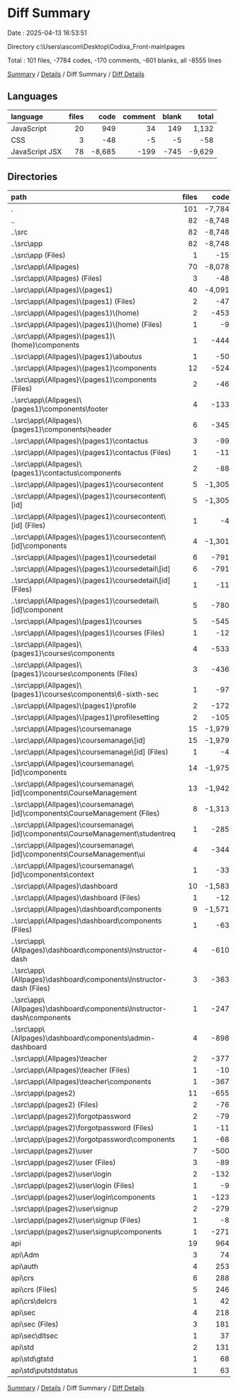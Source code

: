 # Diff Summary

Date : 2025-04-13 16:53:51

Directory c:\\Users\\ascom\\Desktop\\Codixa_Front-main\\pages

Total : 101 files,  -7784 codes, -170 comments, -601 blanks, all -8555 lines

[Summary](results.md) / [Details](details.md) / Diff Summary / [Diff Details](diff-details.md)

## Languages
| language | files | code | comment | blank | total |
| :--- | ---: | ---: | ---: | ---: | ---: |
| JavaScript | 20 | 949 | 34 | 149 | 1,132 |
| CSS | 3 | -48 | -5 | -5 | -58 |
| JavaScript JSX | 78 | -8,685 | -199 | -745 | -9,629 |

## Directories
| path | files | code | comment | blank | total |
| :--- | ---: | ---: | ---: | ---: | ---: |
| . | 101 | -7,784 | -170 | -601 | -8,555 |
| .. | 82 | -8,748 | -205 | -756 | -9,709 |
| ..\\src | 82 | -8,748 | -205 | -756 | -9,709 |
| ..\\src\\app | 82 | -8,748 | -205 | -756 | -9,709 |
| ..\\src\\app (Files) | 1 | -15 | -1 | -5 | -21 |
| ..\\src\\app\\(Allpages) | 70 | -8,078 | -181 | -667 | -8,926 |
| ..\\src\\app\\(Allpages) (Files) | 3 | -48 | -3 | -9 | -60 |
| ..\\src\\app\\(Allpages)\\(pages1) | 40 | -4,091 | -97 | -336 | -4,524 |
| ..\\src\\app\\(Allpages)\\(pages1) (Files) | 2 | -47 | -3 | -8 | -58 |
| ..\\src\\app\\(Allpages)\\(pages1)\\(home) | 2 | -453 | -13 | -26 | -492 |
| ..\\src\\app\\(Allpages)\\(pages1)\\(home) (Files) | 1 | -9 | -1 | -2 | -12 |
| ..\\src\\app\\(Allpages)\\(pages1)\\(home)\\components | 1 | -444 | -12 | -24 | -480 |
| ..\\src\\app\\(Allpages)\\(pages1)\\aboutus | 1 | -50 | 0 | -5 | -55 |
| ..\\src\\app\\(Allpages)\\(pages1)\\components | 12 | -524 | -12 | -55 | -591 |
| ..\\src\\app\\(Allpages)\\(pages1)\\components (Files) | 2 | -46 | 0 | -10 | -56 |
| ..\\src\\app\\(Allpages)\\(pages1)\\components\\footer | 4 | -133 | -1 | -10 | -144 |
| ..\\src\\app\\(Allpages)\\(pages1)\\components\\header | 6 | -345 | -11 | -35 | -391 |
| ..\\src\\app\\(Allpages)\\(pages1)\\contactus | 3 | -99 | 0 | -12 | -111 |
| ..\\src\\app\\(Allpages)\\(pages1)\\contactus (Files) | 1 | -11 | 0 | -2 | -13 |
| ..\\src\\app\\(Allpages)\\(pages1)\\contactus\\components | 2 | -88 | 0 | -10 | -98 |
| ..\\src\\app\\(Allpages)\\(pages1)\\coursecontent | 5 | -1,305 | -35 | -83 | -1,423 |
| ..\\src\\app\\(Allpages)\\(pages1)\\coursecontent\\[id] | 5 | -1,305 | -35 | -83 | -1,423 |
| ..\\src\\app\\(Allpages)\\(pages1)\\coursecontent\\[id] (Files) | 1 | -4 | 0 | -2 | -6 |
| ..\\src\\app\\(Allpages)\\(pages1)\\coursecontent\\[id]\\components | 4 | -1,301 | -35 | -81 | -1,417 |
| ..\\src\\app\\(Allpages)\\(pages1)\\coursedetail | 6 | -791 | -2 | -68 | -861 |
| ..\\src\\app\\(Allpages)\\(pages1)\\coursedetail\\[id] | 6 | -791 | -2 | -68 | -861 |
| ..\\src\\app\\(Allpages)\\(pages1)\\coursedetail\\[id] (Files) | 1 | -11 | 0 | -2 | -13 |
| ..\\src\\app\\(Allpages)\\(pages1)\\coursedetail\\[id]\\component | 5 | -780 | -2 | -66 | -848 |
| ..\\src\\app\\(Allpages)\\(pages1)\\courses | 5 | -545 | -15 | -53 | -613 |
| ..\\src\\app\\(Allpages)\\(pages1)\\courses (Files) | 1 | -12 | -6 | -4 | -22 |
| ..\\src\\app\\(Allpages)\\(pages1)\\courses\\components | 4 | -533 | -9 | -49 | -591 |
| ..\\src\\app\\(Allpages)\\(pages1)\\courses\\components (Files) | 3 | -436 | -9 | -43 | -488 |
| ..\\src\\app\\(Allpages)\\(pages1)\\courses\\components\\6-sixth-sec | 1 | -97 | 0 | -6 | -103 |
| ..\\src\\app\\(Allpages)\\(pages1)\\profile | 2 | -172 | -4 | -14 | -190 |
| ..\\src\\app\\(Allpages)\\(pages1)\\profilesetting | 2 | -105 | -13 | -12 | -130 |
| ..\\src\\app\\(Allpages)\\coursemanage | 15 | -1,979 | -31 | -159 | -2,169 |
| ..\\src\\app\\(Allpages)\\coursemanage\\[id] | 15 | -1,979 | -31 | -159 | -2,169 |
| ..\\src\\app\\(Allpages)\\coursemanage\\[id] (Files) | 1 | -4 | -1 | -2 | -7 |
| ..\\src\\app\\(Allpages)\\coursemanage\\[id]\\components | 14 | -1,975 | -30 | -157 | -2,162 |
| ..\\src\\app\\(Allpages)\\coursemanage\\[id]\\components\\CourseManagement | 13 | -1,942 | -30 | -150 | -2,122 |
| ..\\src\\app\\(Allpages)\\coursemanage\\[id]\\components\\CourseManagement (Files) | 8 | -1,313 | -30 | -99 | -1,442 |
| ..\\src\\app\\(Allpages)\\coursemanage\\[id]\\components\\CourseManagement\\studentreq | 1 | -285 | 0 | -24 | -309 |
| ..\\src\\app\\(Allpages)\\coursemanage\\[id]\\components\\CourseManagement\\ui | 4 | -344 | 0 | -27 | -371 |
| ..\\src\\app\\(Allpages)\\coursemanage\\[id]\\components\\context | 1 | -33 | 0 | -7 | -40 |
| ..\\src\\app\\(Allpages)\\dashboard | 10 | -1,583 | -35 | -129 | -1,747 |
| ..\\src\\app\\(Allpages)\\dashboard (Files) | 1 | -12 | 0 | -3 | -15 |
| ..\\src\\app\\(Allpages)\\dashboard\\components | 9 | -1,571 | -35 | -126 | -1,732 |
| ..\\src\\app\\(Allpages)\\dashboard\\components (Files) | 1 | -63 | -4 | -7 | -74 |
| ..\\src\\app\\(Allpages)\\dashboard\\components\\Instructor-dash | 4 | -610 | -15 | -60 | -685 |
| ..\\src\\app\\(Allpages)\\dashboard\\components\\Instructor-dash (Files) | 3 | -363 | -7 | -36 | -406 |
| ..\\src\\app\\(Allpages)\\dashboard\\components\\Instructor-dash\\components | 1 | -247 | -8 | -24 | -279 |
| ..\\src\\app\\(Allpages)\\dashboard\\components\\admin-dashboard | 4 | -898 | -16 | -59 | -973 |
| ..\\src\\app\\(Allpages)\\teacher | 2 | -377 | -15 | -34 | -426 |
| ..\\src\\app\\(Allpages)\\teacher (Files) | 1 | -10 | 0 | -3 | -13 |
| ..\\src\\app\\(Allpages)\\teacher\\components | 1 | -367 | -15 | -31 | -413 |
| ..\\src\\app\\(pages2) | 11 | -655 | -23 | -84 | -762 |
| ..\\src\\app\\(pages2) (Files) | 2 | -76 | -3 | -5 | -84 |
| ..\\src\\app\\(pages2)\\forgotpassword | 2 | -79 | -2 | -12 | -93 |
| ..\\src\\app\\(pages2)\\forgotpassword (Files) | 1 | -11 | 0 | -3 | -14 |
| ..\\src\\app\\(pages2)\\forgotpassword\\components | 1 | -68 | -2 | -9 | -79 |
| ..\\src\\app\\(pages2)\\user | 7 | -500 | -18 | -67 | -585 |
| ..\\src\\app\\(pages2)\\user (Files) | 3 | -89 | -5 | -13 | -107 |
| ..\\src\\app\\(pages2)\\user\\login | 2 | -132 | -1 | -18 | -151 |
| ..\\src\\app\\(pages2)\\user\\login (Files) | 1 | -9 | -1 | -4 | -14 |
| ..\\src\\app\\(pages2)\\user\\login\\components | 1 | -123 | 0 | -14 | -137 |
| ..\\src\\app\\(pages2)\\user\\signup | 2 | -279 | -12 | -36 | -327 |
| ..\\src\\app\\(pages2)\\user\\signup (Files) | 1 | -8 | -2 | -3 | -13 |
| ..\\src\\app\\(pages2)\\user\\signup\\components | 1 | -271 | -10 | -33 | -314 |
| api | 19 | 964 | 35 | 155 | 1,154 |
| api\\Adm | 3 | 74 | 2 | 11 | 87 |
| api\\auth | 4 | 253 | 8 | 48 | 309 |
| api\\crs | 6 | 288 | 11 | 47 | 346 |
| api\\crs (Files) | 5 | 246 | 11 | 39 | 296 |
| api\\crs\\delcrs | 1 | 42 | 0 | 8 | 50 |
| api\\sec | 4 | 218 | 8 | 33 | 259 |
| api\\sec (Files) | 3 | 181 | 8 | 27 | 216 |
| api\\sec\\dltsec | 1 | 37 | 0 | 6 | 43 |
| api\\std | 2 | 131 | 6 | 16 | 153 |
| api\\std\\gtstd | 1 | 68 | 3 | 8 | 79 |
| api\\std\\putstdstatus | 1 | 63 | 3 | 8 | 74 |

[Summary](results.md) / [Details](details.md) / Diff Summary / [Diff Details](diff-details.md)